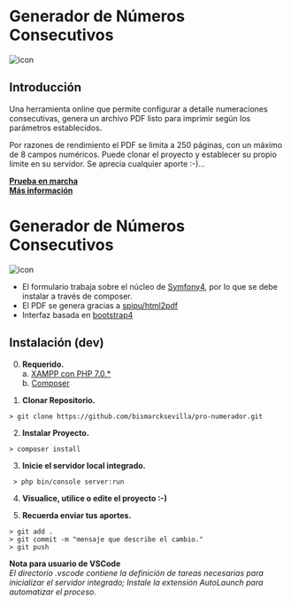 # Generador de Números  Consecutivos  
![icon](https://bismarcksevilla.com/images/uploads/numerado-pdf.jpg)  

## Introducción  
Una herramienta online que permite configurar a detalle numeraciones consecutivas, genera un archivo PDF listo para imprimir según los parámetros establecidos.

Por razones de rendimiento el PDF se limita a 250 páginas, con un máximo de 8 campos numéricos. Puede clonar el proyecto y establecer su propio límite en su servidor. Se aprecia cualquier aporte :-)...  

**[Prueba en marcha](https://bismarcksevilla.com/proyecto/numerador)**  
**[Más información](https://bismarcksevilla.com/entrada/generador_de_numeros_consecutivos)**  

# Generador de Números  Consecutivos  
![icon](https://bismarcksevilla.com/images/uploads/2018/pro-numerador.jpg) 

* El formulario trabaja sobre el núcleo de [Symfony4](http://symfony.com/), por lo que se debe instalar a través de composer.  
* El PDF se genera gracias a [spipu/html2pdf](https://github.com/spipu/html2pdf)  
* Interfaz basada en [bootstrap4](https://getbootstrap.com/docs/4.2/getting-started/introduction)  

## Instalación (dev)  
0. **Requerido.**  
a. [XAMPP con PHP 7.0.*](https://www.apachefriends.org/es/download.html)  
b. [Composer](https://getcomposer.org/download/)  

1. **Clonar Repositorio.**   
~~~  
> git clone https://github.com/bismarcksevilla/pro-numerador.git  
~~~  

2. **Instalar Proyecto.**  
~~~  
> composer install  
~~~  

3. **Inicie el servidor local integrado.**  
~~~  
 > php bin/console server:run 
~~~  

4. **Visualice, utilice o edite el proyecto :-)**  

5. **Recuerda enviar tus aportes.**  

~~~ 
> git add .  
> git commit -m "mensaje que describe el cambio."  
> git push  
 ~~~  

**Nota para usuario de VSCode**  
*El directorio .vscode contiene la definición de tareas necesarias para inicializar el servidor integrado; Instale la extensión  AutoLaunch para automatizar el proceso.*   
